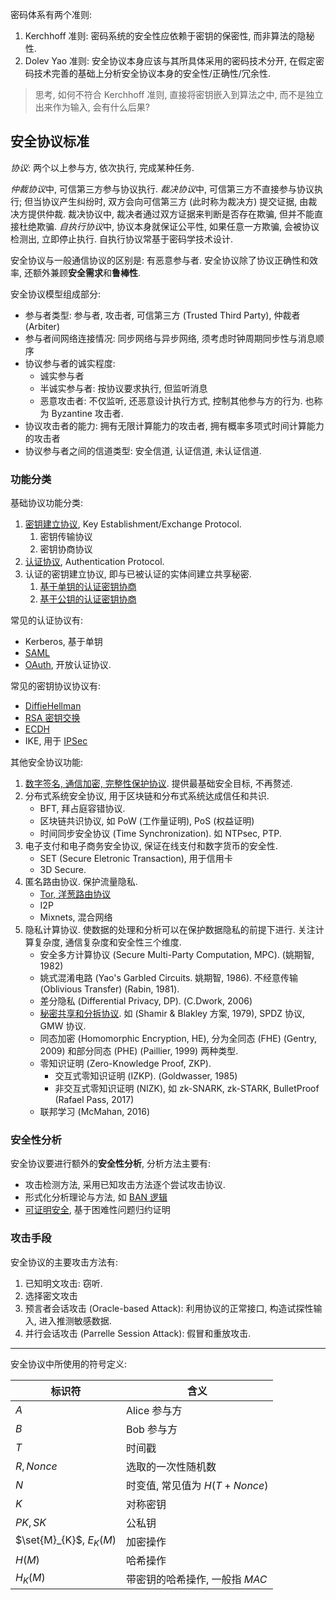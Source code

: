 
密码体系有两个准则:
1. Kerchhoff 准则: 密码系统的安全性应依赖于密钥的保密性, 而非算法的隐秘性.
2. Dolev Yao 准则: 安全协议本身应该与其所具体采用的密码技术分开, 在假定密码技术完善的基础上分析安全协议本身的安全性/正确性/冗余性.

> 思考, 如何不符合 Kerchhoff 准则, 直接将密钥嵌入到算法之中, 而不是独立出来作为输入, 会有什么后果?

## 安全协议标准

*协议*: 两个以上参与方, 依次执行, 完成某种任务.

*仲裁协议*中, 可信第三方参与协议执行. *裁决协议*中, 可信第三方不直接参与协议执行; 但当协议产生纠纷时, 双方会向可信第三方 (此时称为裁决方) 提交证据, 由裁决方提供仲裁. 裁决协议中, 裁决者通过双方证据来判断是否存在欺骗, 但并不能直接杜绝欺骗. *自执行协议*中, 协议本身就保证公平性, 如果任意一方欺骗, 会被协议检测出, 立即停止执行. 自执行协议常基于密码学技术设计.

安全协议与一般通信协议的区别是: 有恶意参与者. 安全协议除了协议正确性和效率, 还额外兼顾**安全需求**和**鲁棒性**.

安全协议模型组成部分:  
- 参与者类型: 参与者, 攻击者, 可信第三方 (Trusted Third Party), 仲裁者 (Arbiter)
- 参与者间网络连接情况: 同步网络与异步网络, 须考虑时钟周期同步性与消息顺序
- 协议参与者的诚实程度: 
	- 诚实参与者
	- 半诚实参与者: 按协议要求执行, 但监听消息
	- 恶意攻击者: 不仅监听, 还恶意设计执行方式, 控制其他参与方的行为. 也称为 Byzantine 攻击者.
- 协议攻击者的能力: 拥有无限计算能力的攻击者, 拥有概率多项式时间计算能力的攻击者
- 协议参与者之间的信道类型: 安全信道, 认证信道, 未认证信道.

### 功能分类

基础协议功能分类:
1. [密钥建立协议](Security/密码学/安全协议/密钥分发与管理.md), Key Establishment/Exchange Protocol.
	1. 密钥传输协议
	2. 密钥协商协议
1. [认证协议](认证协议.md), Authentication Protocol. 
1. 认证的密钥建立协议, 即与已被认证的实体间建立共享秘密.
	1. [基于单钥的认证密钥协商](认证的密钥协商协议/基于单钥的认证密钥协商.md)
	2. [基于公钥的认证密钥协商](认证的密钥协商协议/基于公钥的认证密钥协商.md)

常见的认证协议有:
- Kerberos, 基于单钥
- [SAML](../../../Network/应用层/用户认证/SAML.md)
- [OAuth](../../../Network/应用层/用户认证/OAuth.md), 开放认证协议.

常见的密钥协议协议有:
- [DiffieHellman](../公钥密码/DiffieHellman.md)
- [RSA 密钥交换](Security/密码学/公钥密码/RSA/RSA.md)
- [ECDH](Security/密码学/公钥密码/ECC/ECC.md)
- IKE, 用于 [IPSec](Network/VPN/IPSec.md)

其他安全协议功能: 
1. [数字签名, 通信加密, 完整性保护协议](Security/密码学/安全协议/混合加密.md). 提供最基础安全目标, 不再赘述.
2. 分布式系统安全协议, 用于区块链和分布式系统达成信任和共识.
	- BFT, 拜占庭容错协议.
	- 区块链共识协议, 如 PoW (工作量证明), PoS (权益证明)
	- 时间同步安全协议 (Time Synchronization). 如 NTPsec, PTP.
2. 电子支付和电子商务安全协议, 保证在线支付和数字货币的安全性.
	- SET (Secure Eletronic Transaction), 用于信用卡
	- 3D Secure.
1. 匿名路由协议. 保护流量隐私.
	- [Tor, 洋葱路由协议](Network/VPN/VPN.md)
	- I2P
	- Mixnets, 混合网络
1. 隐私计算协议. 使数据的处理和分析可以在保护数据隐私的前提下进行. 关注计算复杂度, 通信复杂度和安全性三个维度.
	- 安全多方计算协议 (Secure Multi-Party Computation, MPC).  (姚期智, 1982)
	- 姚式混淆电路 (Yao's Garbled Circuits. 姚期智, 1986). 不经意传输 (Oblivious Transfer) (Rabin, 1981).
	- 差分隐私 (Differential Privacy, DP). (C.Dwork, 2006)
	- [秘密共享和分拆协议](Security/密码学/安全协议/其他安全协议功能/秘密分拆协议.md). 如 (Shamir & Blakley 方案, 1979), SPDZ 协议, GMW 协议.
	- 同态加密 (Homomorphic Encryption, HE), 分为全同态 (FHE) (Gentry, 2009) 和部分同态 (PHE) (Paillier, 1999) 两种类型.
	- 零知识证明 (Zero-Knowledge Proof, ZKP). 
		- 交互式零知识证明 (IZKP). (Goldwasser, 1985)
		- 非交互式零知识证明 (NIZK), 如 zk-SNARK, zk-STARK, BulletProof (Rafael Pass, 2017)
	- 联邦学习 (McMahan, 2016)

### 安全性分析

安全协议要进行额外的**安全性分析**, 分析方法主要有: 
- 攻击检测方法, 采用已知攻击方法逐个尝试攻击协议.
- 形式化分析理论与方法, 如 [BAN 逻辑](BAN%20逻辑.md)
- [可证明安全](Security/密码学/可证明安全.md), 基于困难性问题归约证明

### 攻击手段


安全协议的主要攻击方法有: 
1. 已知明文攻击: 窃听.
2. 选择密文攻击
3. 预言者会话攻击 (Oracle-based Attack): 利用协议的正常接口, 构造试探性输入, 进入推测敏感数据.
4. 并行会话攻击 (Parrelle Session Attack): 假冒和重放攻击.

***

安全协议中所使用的符号定义:

| 标识符        | 含义                             |
| ------------- | -------------------------------- |
| $A$           | Alice 参与方                     |
| $B$           | Bob 参与方                       |
| $T$           | 时间戳                           |
| $R, Nonce$           | 选取的一次性随机数                     |
| $N$           | 时变值, 常见值为 $H(T+Nonce)$ |
| $K$           | 对称密钥                         |
| $PK, SK$      | 公私钥                           |
| $\set{M}_{K}$, $E_{K}(M)$ | 加密操作                         |
| $H(M)$        | 哈希操作                         |
| $H_{K}(M)$    | 带密钥的哈希操作, 一般指 $MAC$   |
